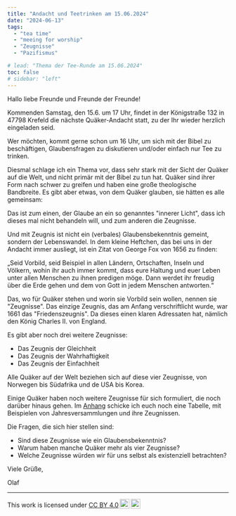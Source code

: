 ```yaml
---
title: "Andacht und Teetrinken am 15.06.2024"
date: "2024-06-13"
tags:
  - "tea time"
  - "meeing for worship"
  - "Zeugnisse"
  - "Pazifismus"

# lead: "Thema der Tee-Runde am 15.06.2024"
toc: false
# sidebar: "left"
---
```


Hallo liebe Freunde und Freunde der Freunde!

Kommenden Samstag, den 15.6. um 17 Uhr, findet in der Königstraße 132 in
47798 Krefeld die nächste Quäker-Andacht statt, zu der Ihr wieder
herzlich eingeladen seid.

Wer möchten, kommt gerne schon um 16 Uhr, um sich mit der Bibel zu
beschäftigen, Glaubensfragen zu diskutieren und/oder einfach nur
Tee zu trinken.

Diesmal schlage ich ein Thema vor, dass sehr stark mit der Sicht
der Quäker auf die Welt, und nicht primär mit der Bibel zu tun hat.
Quäker sind ihrer Form nach schwer zu greifen und haben eine große
theologische Bandbreite. Es gibt aber etwas, von dem Quäker glauben,
sie hätten es alle gemeinsam:

Das ist zum einen, der Glaube an ein so genanntes "innerer Licht",
dass ich dieses mal nicht behandeln will, und zum anderen die Zeugnisse.

Und mit Zeugnis ist nicht ein (verbales) Glaubensbekenntnis gemeint,
sondern der Lebenswandel. In dem kleine Heftchen, das bei uns in
der Andacht immer ausliegt, ist ein Zitat von George Fox von 1656
zu finden:

„Seid Vorbild, seid Beispiel in allen Ländern, Ortschaften, Inseln
und Völkern, wohin ihr auch immer kommt, dass eure Haltung und
euer Leben unter allen Menschen zu ihnen predigen möge. Dann werdet
ihr freudig über die Erde gehen und dem von Gott in jedem Menschen
antworten.“

Das, wo für Quäker stehen und worin sie Vorbild sein wollen, nennen
sie "Zeugnisse". Das einzige Zeugnis, das am Anfang verschriftlicht
wurde, war 1661 das "Friedenszeugnis". Da dieses einen klaren Adressaten hat,
nämlich den König Charles II. von England.

Es gibt aber noch drei weitere Zeugnisse:

- Das Zeugnis der Gleichheit
- Das Zeugnis der Wahrhaftigkeit
- Das Zeugnis der Einfachheit

Alle Quäker auf der Welt beziehen sich auf diese vier Zeugnisse,
von Norwegen bis Südafrika und de USA bis Korea.

Einige Quäker haben noch weitere Zeugnisse für sich formuliert,
die noch darüber hinaus gehen. Im [Anhang](2024-06-15-q-zeugnisse.pdf) schicke ich euch noch eine
Tabelle, mit Beispielen von Jahresversammlungen und ihre Zeugnissen.

Die Fragen, die sich hier stellen sind:

- Sind diese Zeugnisse wie ein Glaubensbekenntnis?
- Warum haben manche Quäker mehr als vier Zeugnisse?
- Welche Zeugnisse würden wir für uns selbst als existenziell betrachten?

Viele Grüße,

Olaf

---

<p xmlns:cc="http://creativecommons.org/ns#" >This work is licensed under <a href="https://creativecommons.org/licenses/by/4.0/?ref=chooser-v1" target="_blank" rel="license noopener noreferrer" style="display:inline-block;">CC BY 4.0<img style="height:22px!important;margin-left:3px;vertical-align:text-bottom;" src="https://mirrors.creativecommons.org/presskit/icons/cc.svg?ref=chooser-v1" alt=""><img style="height:22px!important;margin-left:3px;vertical-align:text-bottom;" src="https://mirrors.creativecommons.org/presskit/icons/by.svg?ref=chooser-v1" alt=""></a></p>